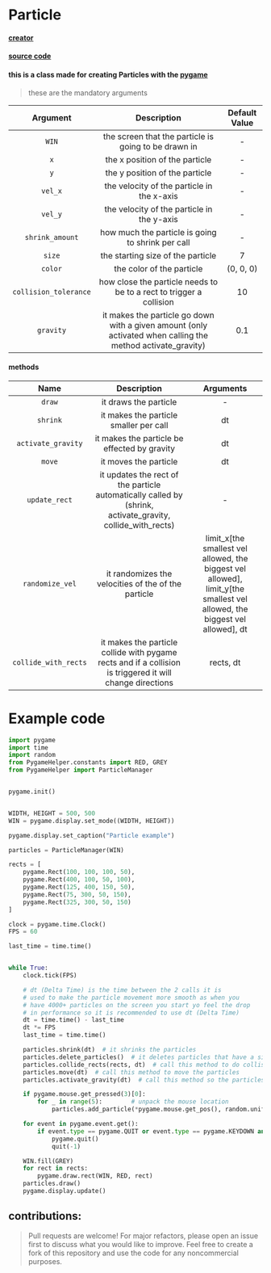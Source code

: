 # Particle

#### [creator](https://github.com/Emc2356)
#### [source code](https://github.com/Emc2356/Pygame-Widgets)

#### this is a class made for creating Particles with the [pygame](https://www.pygame.org)
> these are the mandatory arguments

| Argument | Description | Default Value |
|:----------:|:-------------:|:---------------:|
| `WIN` | the screen that the particle is going to be drawn in | - |
| `x` | the x position of the particle | - |
| `y` | the y position of the particle | - |
| `vel_x` | the velocity of the particle in the x-axis | - |
| `vel_y` | the velocity of the particle in the y-axis | - |
| `shrink_amount` | how much the particle is going to shrink per call | - |
| `size` | the starting size of the particle | 7 |
| `color` | the color of the particle | (0, 0, 0) |
| `collision_tolerance` | how close the particle needs to be to a rect to trigger a collision | 10 |
| `gravity` | it makes the particle go down with a given amount (only activated when calling the method activate_gravity) | 0.1 |

#### methods 
| Name | Description | Arguments |
|:----:|:-----------:|:---------:|
| `draw` | it draws the particle | - |
| `shrink` | it makes the particle smaller per call | dt |
| `activate_gravity` | it makes the particle be effected by gravity | dt |
| `move` | it moves the particle | dt |
| `update_rect` | it updates the rect of the particle automatically called by (shrink, activate_gravity, collide_with_rects) | - |
| `randomize_vel` | it randomizes the velocities of the of the particle | limit_x[the smallest vel allowed, the biggest vel allowed], limit_y[the smallest vel allowed, the biggest vel allowed], dt |
| `collide_with_rects` | it makes the particle collide with pygame rects and if a collision is triggered it will change directions | rects, dt |

# Example code
```python
import pygame
import time
import random
from PygameHelper.constants import RED, GREY
from PygameHelper import ParticleManager


pygame.init()


WIDTH, HEIGHT = 500, 500
WIN = pygame.display.set_mode((WIDTH, HEIGHT))

pygame.display.set_caption("Particle example")

particles = ParticleManager(WIN)

rects = [
    pygame.Rect(100, 100, 100, 50),
    pygame.Rect(400, 100, 50, 100),
    pygame.Rect(125, 400, 150, 50),
    pygame.Rect(75, 300, 50, 150),
    pygame.Rect(325, 300, 50, 150)
]

clock = pygame.time.Clock()
FPS = 60

last_time = time.time()


while True:
    clock.tick(FPS)

    # dt (Delta Time) is the time between the 2 calls it is
    # used to make the particle movement more smooth as when you
    # have 4000+ particles on the screen you start yo feel the drop
    # in performance so it is recommended to use dt (Delta Time)
    dt = time.time() - last_time
    dt *= FPS
    last_time = time.time()

    particles.shrink(dt)  # it shrinks the particles
    particles.delete_particles()  # it deletes particles that have a size smaller than 0
    particles.collide_rects(rects, dt)  # call this method to do collisions with rects
    particles.move(dt)  # call this method to move the particles
    particles.activate_gravity(dt)  # call this method so the particles slowly go down the dt is optional

    if pygame.mouse.get_pressed(3)[0]:
        for _ in range(5):        # unpack the mouse location
            particles.add_particle(*pygame.mouse.get_pos(), random.uniform(-3, 3), random.uniform(-3, 3), random.uniform(0.1, 0.3), random.randrange(7, 10), (255, 255, 255), 5, 0.1)

    for event in pygame.event.get():
        if event.type == pygame.QUIT or event.type == pygame.KEYDOWN and event.key == pygame.K_ESCAPE:
            pygame.quit()
            quit(-1)

    WIN.fill(GREY)
    for rect in rects:
        pygame.draw.rect(WIN, RED, rect)
    particles.draw()
    pygame.display.update()
```

contributions: 
---
> Pull requests are welcome! For major refactors,
> please open an issue first to discuss what you would like to improve.
> Feel free to create a fork of this repository and use the code for any noncommercial purposes.